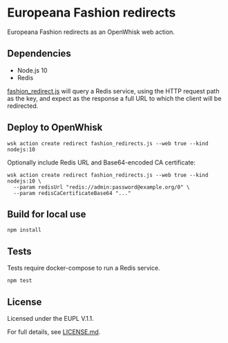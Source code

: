 # Europeana Fashion redirects

Europeana Fashion redirects as an OpenWhisk web action.

## Dependencies

* Node.js 10
* Redis

[fashion_redirect.js](fashion_redirect.js) will query a Redis service, using the
HTTP request path as the key, and expect as the response a full URL to which
the client will be redirected.

## Deploy to OpenWhisk

```
wsk action create redirect fashion_redirects.js --web true --kind nodejs:10
```

Optionally include Redis URL and Base64-encoded CA certificate:
```
wsk action create redirect fashion_redirects.js --web true --kind nodejs:10 \
  --param redisUrl "redis://admin:password@example.org/0" \
  --param redisCaCertificateBase64 "..."
```

## Build for local use

```
npm install
```

## Tests

Tests require docker-compose to run a Redis service.

```
npm test
```

## License

Licensed under the EUPL V.1.1.

For full details, see [LICENSE.md](LICENSE.md).

